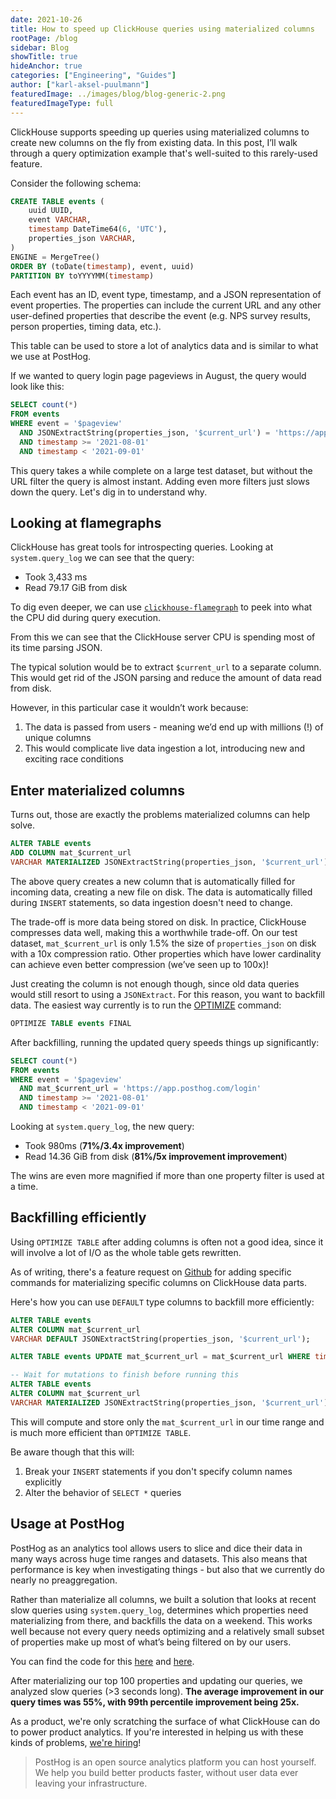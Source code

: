 ```yaml
---
date: 2021-10-26
title: How to speed up ClickHouse queries using materialized columns
rootPage: /blog
sidebar: Blog
showTitle: true
hideAnchor: true
categories: ["Engineering", "Guides"]
author: ["karl-aksel-puulmann"]
featuredImage: ../images/blog/blog-generic-2.png
featuredImageType: full
---
```


ClickHouse supports speeding up queries using materialized columns to create new columns on the fly from existing data. In this post, I’ll walk through a query optimization example that's well-suited to this rarely-used feature.

Consider the following schema:

```sql
CREATE TABLE events (
    uuid UUID,
    event VARCHAR,
    timestamp DateTime64(6, 'UTC'),
    properties_json VARCHAR,
)
ENGINE = MergeTree()
ORDER BY (toDate(timestamp), event, uuid)
PARTITION BY toYYYYMM(timestamp)
```

Each event has an ID, event type, timestamp, and a JSON representation of event properties. The properties can include the current URL and any other user-defined properties that describe the event (e.g. NPS survey results, person properties, timing data, etc.).

This table can be used to store a lot of analytics data and is similar to what we use at PostHog.

If we wanted to query login page pageviews in August, the query would look like this:

```sql
SELECT count(*)
FROM events
WHERE event = '$pageview'
  AND JSONExtractString(properties_json, '$current_url') = 'https://app.posthog.com/login'
  AND timestamp >= '2021-08-01'
  AND timestamp < '2021-09-01'
```

This query takes a while complete on a large test dataset, but without the URL filter the query is almost instant. Adding even more filters just slows down the query. Let's dig in to understand why.

## Looking at flamegraphs

ClickHouse has great tools for introspecting queries. Looking at `system.query_log` we can see that the query:

- Took 3,433 ms
- Read 79.17 GiB from disk

To dig even deeper, we can use [`clickhouse-flamegraph`](https://github.com/Slach/clickhouse-flamegraph) to peek into what the CPU did during query execution.

<div
  class="relative mt-2 mb-4"
>
  <object
    data={'/images/flamegraph.svg'}
    type="image/svg+xml"
  />
</div>

From this we can see that the ClickHouse server CPU is spending most of its time parsing JSON.

The typical solution would be to extract `$current_url` to a separate column. This would get rid of the JSON parsing and reduce the amount of data read from disk.

However, in this particular case it wouldn’t work because:

1. The data is passed from users - meaning we’d end up with millions (!) of unique columns
2. This would complicate live data ingestion a lot, introducing new and exciting race conditions

## Enter materialized columns

Turns out, those are exactly the problems materialized columns can help solve.

```sql
ALTER TABLE events
ADD COLUMN mat_$current_url
VARCHAR MATERIALIZED JSONExtractString(properties_json, '$current_url')
```

The above query creates a new column that is automatically filled for incoming data, creating a new file on disk. The data is automatically filled during `INSERT` statements, so data ingestion doesn't need to change.

The trade-off is more data being stored on disk. In practice, ClickHouse compresses data well, making this a worthwhile trade-off. On our test dataset, `mat_$current_url` is only 1.5% the size of `properties_json` on disk with a 10x compression ratio. Other properties which have lower cardinality can achieve even better compression (we’ve seen up to 100x)!

Just creating the column is not enough though, since old data queries would still resort to using a `JSONExtract`. For this reason, you want to backfill data. The easiest way currently is to run the [OPTIMIZE](https://clickhouse.tech/docs/en/sql-reference/statements/optimize/) command:

```sql
OPTIMIZE TABLE events FINAL
```

After backfilling, running the updated query speeds things up significantly:

```sql
SELECT count(*)
FROM events
WHERE event = '$pageview'
  AND mat_$current_url = 'https://app.posthog.com/login'
  AND timestamp >= '2021-08-01'
  AND timestamp < '2021-09-01'
```

Looking at `system.query_log`, the new query:

- Took 980ms (**71%/3.4x improvement**)
- Read 14.36 GiB from disk (**81%/5x improvement improvement**)

The wins are even more magnified if more than one property filter is used at a time.

## Backfilling efficiently

Using `OPTIMIZE TABLE` after adding columns is often not a good idea, since it will involve a lot of I/O as the whole table gets rewritten.

As of writing, there's a feature request on [Github](https://github.com/ClickHouse/ClickHouse/issues/27730) for adding specific commands for materializing specific columns on ClickHouse data parts.

Here's how you can use `DEFAULT` type columns to backfill more efficiently:

```sql
ALTER TABLE events
ALTER COLUMN mat_$current_url
VARCHAR DEFAULT JSONExtractString(properties_json, '$current_url');

ALTER TABLE events UPDATE mat_$current_url = mat_$current_url WHERE timestamp >= '2021-08-01';

-- Wait for mutations to finish before running this
ALTER TABLE events
ALTER COLUMN mat_$current_url
VARCHAR MATERIALIZED JSONExtractString(properties_json, '$current_url');
```

This will compute and store only the `mat_$current_url` in our time range and is much more efficient than `OPTIMIZE TABLE`.

Be aware though that this will:
1. Break your `INSERT` statements if you don't specify column names explicitly
2. Alter the behavior of `SELECT *` queries

## Usage at PostHog

PostHog as an analytics tool allows users to slice and dice their data in many ways across huge time ranges and datasets. This also means that performance is key when investigating things - but also that we currently do nearly no preaggregation.

Rather than materialize all columns, we built a solution that looks at recent slow queries using `system.query_log`, determines which properties need materializing from there, and backfills the data on a weekend. This works well because not every query needs optimizing and a relatively small subset of properties make up most of what’s being filtered on by our users.

You can find the code for this [here](https://github.com/PostHog/posthog/blob/c23704b3909ae8ebb827e6a43453e32b3d3487bd/ee/clickhouse/materialized_columns/analyze.py#L42-L119) and [here](https://github.com/PostHog/posthog/blob/c23704b3909ae8ebb827e6a43453e32b3d3487bd/ee/clickhouse/materialized_columns/columns.py#L37-L130).

After materializing our top 100 properties and updating our queries, we analyzed slow queries (>3 seconds long). **The average improvement in our query times was 55%, with 99th percentile improvement being 25x.**

As a product, we're only scratching the surface of what ClickHouse can do to power product analytics. If you're interested in helping us with these kinds of problems, [we're hiring](https://posthog.com/careers)!

> PostHog is an open source analytics platform you can host yourself. We help you build better products faster, without user data ever leaving your infrastructure.

<ArrayCTA />

